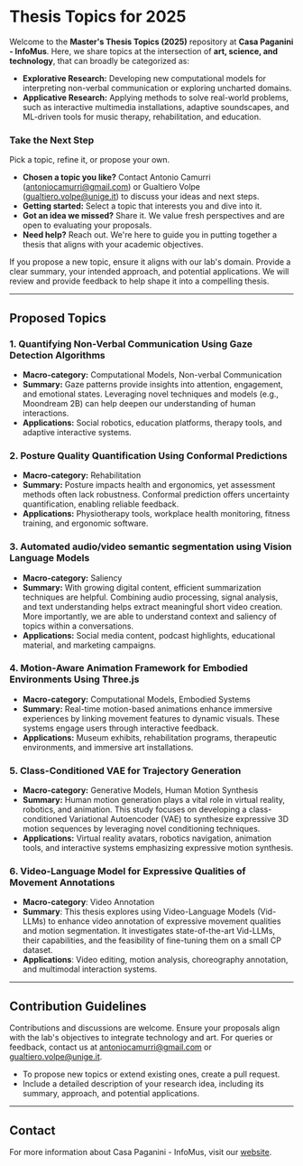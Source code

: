 # Thesis Topics for 2025

Welcome to the **Master's Thesis Topics (2025)** repository at **Casa Paganini - InfoMus**. Here, we share topics at the intersection of **art, science, and technology**, that can broadly be categorized as:
- **Explorative Research:** Developing new computational models for interpreting non-verbal communication or exploring uncharted domains.
- **Applicative Research:** Applying methods to solve real-world problems, such as interactive multimedia installations, adaptive soundscapes, and ML-driven tools for music therapy, rehabilitation, and education.

### Take the Next Step
Pick a topic, refine it, or propose your own.
- **Chosen a topic you like?** Contact Antonio Camurri (antoniocamurri@gmail.com) or Gualtiero Volpe (gualtiero.volpe@unige.it) to discuss your ideas and next steps.
- **Getting started:** Select a topic that interests you and dive into it.
- **Got an idea we missed?** Share it. We value fresh perspectives and are open to evaluating your proposals.
- **Need help?** Reach out. We're here to guide you in putting together a thesis that aligns with your academic objectives.

If you propose a new topic, ensure it aligns with our lab's domain. Provide a clear summary, your intended approach, and potential applications. We will review and provide feedback to help shape it into a compelling thesis.

---

## Proposed Topics

### 1. **Quantifying Non-Verbal Communication Using Gaze Detection Algorithms**
- **Macro-category:** Computational Models, Non-verbal Communication
- **Summary:** Gaze patterns provide insights into attention, engagement, and emotional states. Leveraging novel techniques and models (e.g., Moondream 2B) can help deepen our understanding of human interactions.
- **Applications:** Social robotics, education platforms, therapy tools, and adaptive interactive systems.

### 2. **Posture Quality Quantification Using Conformal Predictions**
- **Macro-category:** Rehabilitation
- **Summary:** Posture impacts health and ergonomics, yet assessment methods often lack robustness. Conformal prediction offers uncertainty quantification, enabling reliable feedback.
- **Applications:** Physiotherapy tools, workplace health monitoring, fitness training, and ergonomic software.

### 3. **Automated audio/video semantic segmentation using Vision Language Models**
- **Macro-category:** Saliency
- **Summary:** With growing digital content, efficient summarization techniques are helpful. Combining audio processing, signal analysis, and text understanding helps extract meaningful short video creation. More importantly, we are able to understand context and saliency of topics within a conversations.
- **Applications:** Social media content, podcast highlights, educational material, and marketing campaigns.

### 4. **Motion-Aware Animation Framework for Embodied Environments Using Three.js**
- **Macro-category:** Computational Models, Embodied Systems
- **Summary:** Real-time motion-based animations enhance immersive experiences by linking movement features to dynamic visuals. These systems engage users through interactive feedback.
- **Applications:** Museum exhibits, rehabilitation programs, therapeutic environments, and immersive art installations.

### 5. **Class-Conditioned VAE for Trajectory Generation**
- **Macro-category:** Generative Models, Human Motion Synthesis
- **Summary:** Human motion generation plays a vital role in virtual reality, robotics, and animation. This study focuses on developing a class-conditioned Variational Autoencoder (VAE) to synthesize expressive 3D motion sequences by leveraging novel conditioning techniques.
- **Applications:** Virtual reality avatars, robotics navigation, animation tools, and interactive systems emphasizing expressive motion synthesis.

### 6. Video-Language Model for Expressive Qualities of Movement Annotations
- **Macro-category**: Video Annotation
- **Summary**: This thesis explores using Video-Language Models (Vid-LLMs) to enhance video annotation of expressive movement qualities and motion segmentation. It investigates state-of-the-art Vid-LLMs, their capabilities, and the feasibility of fine-tuning them on a small CP dataset.
- **Applications**: Video editing, motion analysis, choreography annotation, and multimodal interaction systems.

---

## Contribution Guidelines
Contributions and discussions are welcome. Ensure your proposals align with the lab's objectives to integrate technology and art. For queries or feedback, contact us at antoniocamurri@gmail.com or gualtiero.volpe@unige.it.

- To propose new topics or extend existing ones, create a pull request.
- Include a detailed description of your research idea, including its summary, approach, and potential applications.

---

## Contact
For more information about Casa Paganini - InfoMus, visit our [website](https://www.casapaganini.org).
